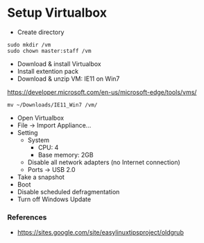 Setup Virtualbox
====

- Create directory

```
sudo mkdir /vm
sudo chown master:staff /vm
```

- Download & install Virtualbox
- Install extention pack
- Download & unzip VM: IE11 on Win7

https://developer.microsoft.com/en-us/microsoft-edge/tools/vms/

```
mv ~/Downloads/IE11_Win7 /vm/
```

- Open Virtualbox
- File -> Import Appliance...
- Setting
  - System
    - CPU: 4
    - Base memory: 2GB
  - Disable all network adapters (no Internet connection)
  - Ports -> USB 2.0
- Take a snapshot
- Boot
- Disable scheduled defragmentation
- Turn off Windows Update

### References

- https://sites.google.com/site/easylinuxtipsproject/oldgrub

